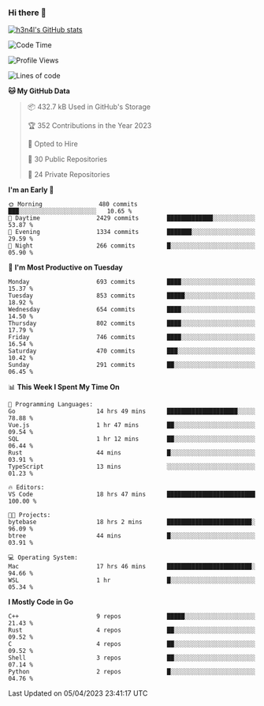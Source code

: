 ### Hi there 👋

[![h3n4l's GitHub stats](https://github-readme-stats.vercel.app/api?username=h3n4l&count_private=true&show_icons=true&theme=radical)](https://github.com/h3n4l/github-readme-stats)

<!--START_SECTION:waka-->
![Code Time](http://img.shields.io/badge/Code%20Time-1%2C104%20hrs%2057%20mins-blue)

![Profile Views](http://img.shields.io/badge/Profile%20Views-1-blue)

![Lines of code](https://img.shields.io/badge/From%20Hello%20World%20I%27ve%20Written-2.7%20million%20lines%20of%20code-blue)

**🐱 My GitHub Data** 

> 📦 432.7 kB Used in GitHub's Storage 
 > 
> 🏆 352 Contributions in the Year 2023
 > 
> 💼 Opted to Hire
 > 
> 📜 30 Public Repositories 
 > 
> 🔑 24 Private Repositories 
 > 
**I'm an Early 🐤** 

```text
🌞 Morning                480 commits         ███░░░░░░░░░░░░░░░░░░░░░░   10.65 % 
🌆 Daytime                2429 commits        █████████████░░░░░░░░░░░░   53.87 % 
🌃 Evening                1334 commits        ███████░░░░░░░░░░░░░░░░░░   29.59 % 
🌙 Night                  266 commits         █░░░░░░░░░░░░░░░░░░░░░░░░   05.90 % 
```
📅 **I'm Most Productive on Tuesday** 

```text
Monday                   693 commits         ████░░░░░░░░░░░░░░░░░░░░░   15.37 % 
Tuesday                  853 commits         █████░░░░░░░░░░░░░░░░░░░░   18.92 % 
Wednesday                654 commits         ████░░░░░░░░░░░░░░░░░░░░░   14.50 % 
Thursday                 802 commits         ████░░░░░░░░░░░░░░░░░░░░░   17.79 % 
Friday                   746 commits         ████░░░░░░░░░░░░░░░░░░░░░   16.54 % 
Saturday                 470 commits         ███░░░░░░░░░░░░░░░░░░░░░░   10.42 % 
Sunday                   291 commits         ██░░░░░░░░░░░░░░░░░░░░░░░   06.45 % 
```


📊 **This Week I Spent My Time On** 

```text
💬 Programming Languages: 
Go                       14 hrs 49 mins      ████████████████████░░░░░   78.88 % 
Vue.js                   1 hr 47 mins        ██░░░░░░░░░░░░░░░░░░░░░░░   09.54 % 
SQL                      1 hr 12 mins        ██░░░░░░░░░░░░░░░░░░░░░░░   06.44 % 
Rust                     44 mins             █░░░░░░░░░░░░░░░░░░░░░░░░   03.91 % 
TypeScript               13 mins             ░░░░░░░░░░░░░░░░░░░░░░░░░   01.23 % 

🔥 Editors: 
VS Code                  18 hrs 47 mins      █████████████████████████   100.00 % 

🐱‍💻 Projects: 
bytebase                 18 hrs 2 mins       ████████████████████████░   96.09 % 
btree                    44 mins             █░░░░░░░░░░░░░░░░░░░░░░░░   03.91 % 

💻 Operating System: 
Mac                      17 hrs 46 mins      ████████████████████████░   94.66 % 
WSL                      1 hr                █░░░░░░░░░░░░░░░░░░░░░░░░   05.34 % 
```

**I Mostly Code in Go** 

```text
C++                      9 repos             █████░░░░░░░░░░░░░░░░░░░░   21.43 % 
Rust                     4 repos             ██░░░░░░░░░░░░░░░░░░░░░░░   09.52 % 
C                        4 repos             ██░░░░░░░░░░░░░░░░░░░░░░░   09.52 % 
Shell                    3 repos             ██░░░░░░░░░░░░░░░░░░░░░░░   07.14 % 
Python                   2 repos             █░░░░░░░░░░░░░░░░░░░░░░░░   04.76 % 
```




 Last Updated on 05/04/2023 23:41:17 UTC
<!--END_SECTION:waka-->


